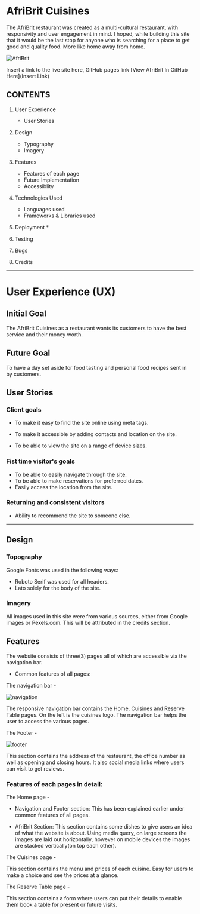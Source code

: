 <!--Headings-->

# AfriBrit Cuisines

The AfriBrit restaurant was created as a multi-cultural restaurant, with responsivity and user engagement in mind.
I hoped, while building this site that it would be the last stop for anyone who is searching for a place to get good and quality food. More like home away from home.

![AfriBrit](https://user-images.githubusercontent.com/111319158/192869059-90f228fb-d9fa-4c80-b865-24789429947d.PNG)

<!--Link of my site in GitHub-->
Insert a link to the live site here, GitHub pages link
[View AfriBrit In GitHub Here](Insert Link)

## CONTENTS

1. User Experience
    * User Stories
    
1. Design
    * Typography
    * Imagery
    
1. Features
    * Features of each page
    * Future Implementation
    * Accessiblity

1. Technologies Used
    * Languages used
    * Frameworks & Libraries used

1. Deployment
    * 

1. Testing

1. Bugs

1. Credits

___


# User Experience (UX)

## Initial Goal

The AfriBrit Cuisines as a restaurant wants its customers to have the best service and their money worth.

## Future Goal

To have a day set aside for food tasting and personal food recipes sent in by customers.

## User Stories

### Client goals

* To make it easy to find the site online using meta tags.

* To make it accessible by adding contacts and location on the site.

* To be able to view the site on a range of device sizes.

### Fist time visitor's goals

* To be able to easily navigate through the site.
* To be able to make reservations for preferred dates.
* Easily access the location from the site.

### Returning and consistent visitors

* Ability to recommend the site to someone else.

___

## Design

### Topography

Google Fonts was used in the following ways:

* Roboto Serif was used for all headers.
* Lato solely for the body of the site.

### Imagery
 
 All images used in this site were from various sources, either from Google images or Pexels.com. This will be attributed in the credits section.

 ## Features

The website consists of three(3) pages all of which are accessible via the navigation bar.

* Common features of all pages:

The navigation bar -

![navigation](https://user-images.githubusercontent.com/111319158/192885818-54c8e12c-594d-4f8d-99cb-f7d5c1355afc.PNG)

The responsive navigation bar contains the Home, Cuisines and Reserve Table pages. On the left is the cuisines logo. The navigation bar 
helps the user to access the various pages.

The Footer -

![footer](https://user-images.githubusercontent.com/111319158/192887496-1dfecea3-7885-463e-b7be-c191323e78ed.PNG)

This section contains the address of the restaurant, the office number as well as opening and closing hours. It also
social media links where users can visit to get reviews.

### Features of each pages in detail:

The Home page -

* Navigation and Footer section: This has been explained earlier under common features of all pages.

* AfriBrit Section: This section contains some dishes to give users an idea of what the website
 is about. Using media query, on large screens the images are laid out horizontally, however on mobile devices the images are stacked vertically(on top each other).
 
 The Cuisines page -
 
 This section contains the menu and prices of each cuisine. Easy for users to make a choice and see the prices at a glance.
 
 The Reserve Table page -
 
 This section contains a form where users can put their details to enable them book a table for present or future visits.
 
 

